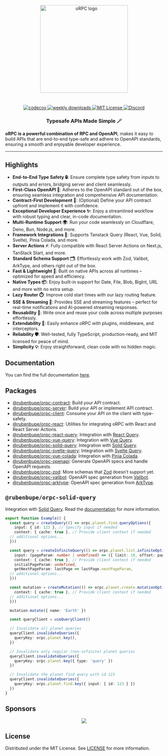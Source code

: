 <div align="center">
  <image align="center" src="https://orpc.unnoq.com/logo.webp" width=280 alt="oRPC logo" />
</div>

<h1></h1>

<div align="center">
  <a href="https://codecov.io/gh/unnoq/orpc">
    <img alt="codecov" src="https://codecov.io/gh/unnoq/orpc/branch/main/graph/badge.svg">
  </a>
  <a href="https://www.npmjs.com/package/@rubenbupe/orpc-solid-query">
    <img alt="weekly downloads" src="https://img.shields.io/npm/dw/%40orpc%2Fsolid-query?logo=npm" />
  </a>
  <a href="https://github.com/unnoq/orpc/blob/main/LICENSE">
    <img alt="MIT License" src="https://img.shields.io/github/license/unnoq/orpc?logo=open-source-initiative" />
  </a>
  <a href="https://discord.gg/TXEbwRBvQn">
    <img alt="Discord" src="https://img.shields.io/discord/1308966753044398161?color=7389D8&label&logo=discord&logoColor=ffffff" />
  </a>
</div>

<h3 align="center">Typesafe APIs Made Simple 🪄</h3>

**oRPC is a powerful combination of RPC and OpenAPI**, makes it easy to build APIs that are end-to-end type-safe and adhere to OpenAPI standards, ensuring a smooth and enjoyable developer experience.

---

## Highlights

- **End-to-End Type Safety 🔒**: Ensure complete type safety from inputs to outputs and errors, bridging server and client seamlessly.
- **First-Class OpenAPI 📄**: Adheres to the OpenAPI standard out of the box, ensuring seamless integration and comprehensive API documentation.
- **Contract-First Development 📜**: (Optional) Define your API contract upfront and implement it with confidence.
- **Exceptional Developer Experience ✨**: Enjoy a streamlined workflow with robust typing and clear, in-code documentation.
- **Multi-Runtime Support 🌍**: Run your code seamlessly on Cloudflare, Deno, Bun, Node.js, and more.
- **Framework Integrations 🧩**: Supports Tanstack Query (React, Vue, Solid, Svelte), Pinia Colada, and more.
- **Server Actions ⚡️**: Fully compatible with React Server Actions on Next.js, TanStack Start, and more.
- **Standard Schema Support 🗂️**: Effortlessly work with Zod, Valibot, ArkType, and others right out of the box.
- **Fast & Lightweight 💨**: Built on native APIs across all runtimes – optimized for speed and efficiency.
- **Native Types 📦**: Enjoy built-in support for Date, File, Blob, BigInt, URL and more with no extra setup.
- **Lazy Router ⏱️**: Improve cold start times with our lazy routing feature.
- **SSE & Streaming 📡**: Provides SSE and streaming features – perfect for real-time notifications and AI-powered streaming responses.
- **Reusability 🔄**: Write once and reuse your code across multiple purposes effortlessly.
- **Extendability 🔌**: Easily enhance oRPC with plugins, middleware, and interceptors.
- **Reliability 🛡️**: Well-tested, fully TypeScript, production-ready, and MIT licensed for peace of mind.
- **Simplicity 💡**: Enjoy straightforward, clean code with no hidden magic.

## Documentation

You can find the full documentation [here](https://orpc.unnoq.com).

## Packages

- [@rubenbupe/orpc-contract](https://www.npmjs.com/package/@rubenbupe/orpc-contract): Build your API contract.
- [@rubenbupe/orpc-server](https://www.npmjs.com/package/@rubenbupe/orpc-server): Build your API or implement API contract.
- [@rubenbupe/orpc-client](https://www.npmjs.com/package/@rubenbupe/orpc-client): Consume your API on the client with type-safety.
- [@rubenbupe/orpc-react](https://www.npmjs.com/package/@rubenbupe/orpc-react): Utilities for integrating oRPC with React and React Server Actions.
- [@rubenbupe/orpc-react-query](https://www.npmjs.com/package/@rubenbupe/orpc-react-query): Integration with [React Query](https://tanstack.com/query/latest/docs/framework/react/overview).
- [@rubenbupe/orpc-vue-query](https://www.npmjs.com/package/@rubenbupe/orpc-vue-query): Integration with [Vue Query](https://tanstack.com/query/latest/docs/framework/vue/overview).
- [@rubenbupe/orpc-solid-query](https://www.npmjs.com/package/@rubenbupe/orpc-solid-query): Integration with [Solid Query](https://tanstack.com/query/latest/docs/framework/solid/overview).
- [@rubenbupe/orpc-svelte-query](https://www.npmjs.com/package/@rubenbupe/orpc-svelte-query): Integration with [Svelte Query](https://tanstack.com/query/latest/docs/framework/svelte/overview).
- [@rubenbupe/orpc-vue-colada](https://www.npmjs.com/package/@rubenbupe/orpc-vue-colada): Integration with [Pinia Colada](https://pinia-colada.esm.dev/).
- [@rubenbupe/orpc-openapi](https://www.npmjs.com/package/@rubenbupe/orpc-openapi): Generate OpenAPI specs and handle OpenAPI requests.
- [@rubenbupe/orpc-zod](https://www.npmjs.com/package/@rubenbupe/orpc-zod): More schemas that [Zod](https://zod.dev/) doesn't support yet.
- [@rubenbupe/orpc-valibot](https://www.npmjs.com/package/@rubenbupe/orpc-valibot): OpenAPI spec generation from [Valibot](https://valibot.dev/).
- [@rubenbupe/orpc-arktype](https://www.npmjs.com/package/@rubenbupe/orpc-arktype): OpenAPI spec generation from [ArkType](https://arktype.io/).

## `@rubenbupe/orpc-solid-query`

Integration with [Solid Query](https://tanstack.com/query/latest/docs/framework/solid/overview). Read the [documentation](https://orpc.unnoq.com/docs/tanstack-query/solid) for more information.

```ts
export function Example() {
  const query = createQuery(() => orpc.planet.find.queryOptions({
    input: { id: 123 }, // Specify input if needed
    context: { cache: true }, // Provide client context if needed
  // additional options...
  }))

  const query = createInfiniteQuery(() => orpc.planet.list.infiniteOptions({
    input: (pageParam: number | undefined) => ({ limit: 10, offset: pageParam }),
    context: { cache: true }, // Provide client context if needed
    initialPageParam: undefined,
    getNextPageParam: lastPage => lastPage.nextPageParam,
  // additional options...
  }))

  const mutation = createMutation(() => orpc.planet.create.mutationOptions({
    context: { cache: true }, // Provide client context if needed
  // additional options...
  }))

  mutation.mutate({ name: 'Earth' })

  const queryClient = useQueryClient()

  // Invalidate all planet queries
  queryClient.invalidateQueries({
    queryKey: orpc.planet.key(),
  })

  // Invalidate only regular (non-infinite) planet queries
  queryClient.invalidateQueries({
    queryKey: orpc.planet.key({ type: 'query' })
  })

  // Invalidate the planet find query with id 123
  queryClient.invalidateQueries({
    queryKey: orpc.planet.find.key({ input: { id: 123 } })
  })
}
```

## Sponsors

<p align="center">
  <a href="https://cdn.jsdelivr.net/gh/unnoq/unnoq/sponsors.svg">
    <img src='https://cdn.jsdelivr.net/gh/unnoq/unnoq/sponsors.svg'/>
  </a>
</p>

## License

Distributed under the MIT License. See [LICENSE](https://github.com/unnoq/orpc/blob/main/LICENSE) for more information.
